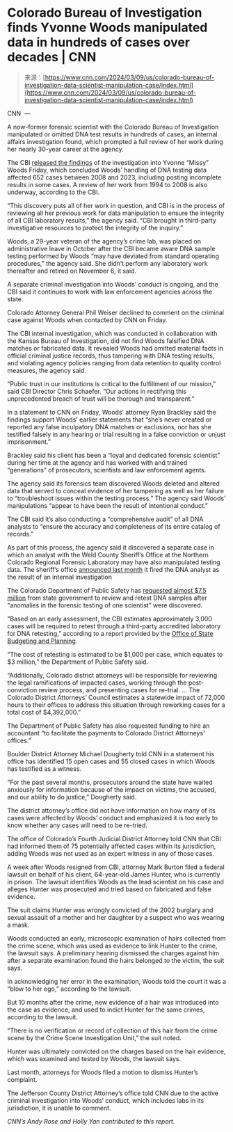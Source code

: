<!--yml
category: 未分类
date: 2024-05-27 14:50:01
-->

# Colorado Bureau of Investigation finds Yvonne Woods manipulated data in hundreds of cases over decades | CNN

> 来源：[https://www.cnn.com/2024/03/09/us/colorado-bureau-of-investigation-data-scientist-manipulation-case/index.html](https://www.cnn.com/2024/03/09/us/colorado-bureau-of-investigation-data-scientist-manipulation-case/index.html)

CNN  — 

A now-former forensic scientist with the Colorado Bureau of Investigation manipulated or omitted DNA test results in hundreds of cases, an internal affairs investigation found, which prompted a full review of her work during her nearly 30-year career at the agency.

The CBI [released the findings](https://cbi.colorado.gov/news-article/colorado-bureau-of-investigation-releases-findings-from-internal-affairs-probe-into) of the investigation into Yvonne “Missy” Woods Friday, which concluded Woods’ handling of DNA testing data affected 652 cases between 2008 and 2023, including posting incomplete results in some cases. A review of her work from 1994 to 2008 is also underway, according to the CBI.

“This discovery puts all of her work in question, and CBI is in the process of reviewing all her previous work for data manipulation to ensure the integrity of all CBI laboratory results,” the agency said. “CBI brought in third-party investigative resources to protect the integrity of the inquiry.”

Woods, a 29-year veteran of the agency’s crime lab, was placed on administrative leave in October after the CBI became aware DNA sample testing performed by Woods “may have deviated from standard operating procedures,” the agency said. She didn’t perform any laboratory work thereafter and retired on November 6, it said.

A separate criminal investigation into Woods’ conduct is ongoing, and the CBI said it continues to work with law enforcement agencies across the state.

Colorado Attorney General Phil Weiser declined to comment on the criminal case against Woods when contacted by CNN on Friday.

The CBI internal investigation, which was conducted in collaboration with the Kansas Bureau of Investigation, did not find Woods falsified DNA matches or fabricated data. It revealed Woods had omitted material facts in official criminal justice records, thus tampering with DNA testing results, and violating agency policies ranging from data retention to quality control measures, the agency said.

“Public trust in our institutions is critical to the fulfillment of our mission,” said CBI Director Chris Schaefer. “Our actions in rectifying this unprecedented breach of trust will be thorough and transparent.”

In a statement to CNN on Friday, Woods’ attorney Ryan Brackley said the findings support Woods’ earlier statements that “she’s never created or reported any false inculpatory DNA matches or exclusions, nor has she testified falsely in any hearing or trial resulting in a false conviction or unjust imprisonment.”

Brackley said his client has been a “loyal and dedicated forensic scientist” during her time at the agency and has worked with and trained “generations” of prosecutors, scientists and law enforcement agents.

The agency said its forensics team discovered Woods deleted and altered data that served to conceal evidence of her tampering as well as her failure to “troubleshoot issues within the testing process.” The agency said Woods’ manipulations “appear to have been the result of intentional conduct.”

The CBI said it’s also conducting a “comprehensive audit” of all DNA analysts to “ensure the accuracy and completeness of its entire catalog of records.”

As part of this process, the agency said it discovered a separate case in which an analyst with the Weld County Sheriff’s Office at the Northern Colorado Regional Forensic Laboratory may have also manipulated testing data. The sheriff’s office [announced last month](https://www.weldsheriff.com/News/2024-News/Weld-County-Sheriffs-Office-DNA-Analyst-terminated) it fired the DNA analyst as the result of an internal investigation

The Colorado Department of Public Safety has [requested almost $7.5 million](https://www.documentcloud.org/documents/24474625-state-agency-requests-almost-75-million-to-review-and-retest-dna-samples) from state government to review and retest DNA samples after “anomalies in the forensic testing of one scientist” were discovered.

“Based on an early assessment, the CBI estimates approximately 3,000 cases will be required to retest through a third-party accredited laboratory for DNA retesting,” according to a report provided by the [Office of State Budgeting and Planning](https://www.colorado.gov/governor/Office-State-Planning-Budgeting).

“The cost of retesting is estimated to be $1,000 per case, which equates to $3 million,” the Department of Public Safety said.

“Additionally, Colorado district attorneys will be responsible for reviewing the legal ramifications of impacted cases, working through the post-conviction review process, and presenting cases for re-trial. … The Colorado District Attorneys’ Council estimates a statewide impact of 72,000 hours to their offices to address this situation through reworking cases for a total cost of $4,392,000.”

The Department of Public Safety has also requested funding to hire an accountant “to facilitate the payments to Colorado District Attorneys’ offices.”

Boulder District Attorney Michael Dougherty told CNN in a statement his office has identified 15 open cases and 55 closed cases in which Woods has testified as a witness.

“For the past several months, prosecutors around the state have waited anxiously for information because of the impact on victims, the accused, and our ability to do justice,” Dougherty said.

The district attorney’s office did not have information on how many of its cases were affected by Woods’ conduct and emphasized it is too early to know whether any cases will need to be re-tried.

The office of Colorado’s Fourth Judicial District Attorney told CNN that CBI had informed them of 75 potentially affected cases within its jurisdiction, adding Woods was not used as an expert witness in any of those cases.

A week after Woods resigned from CBI, attorney Mark Burton filed a federal lawsuit on behalf of his client, 64-year-old James Hunter, who is currently in prison. The lawsuit identifies Woods as the lead scientist on his case and alleges Hunter was prosecuted and tried based on fabricated and false evidence.

The suit claims Hunter was wrongly convicted of the 2002 burglary and sexual assault of a mother and her daughter by a suspect who was wearing a mask.

Woods conducted an early, microscopic examination of hairs collected from the crime scene, which was used as evidence to link Hunter to the crime, the lawsuit says. A preliminary hearing dismissed the charges against him after a separate examination found the hairs belonged to the victim, the suit says.

In acknowledging her error in the examination, Woods told the court it was a “blow to her ego,” according to the lawsuit.

But 10 months after the crime, new evidence of a hair was introduced into the case as evidence, and used to indict Hunter for the same crimes, according to the lawsuit.

“There is no verification or record of collection of this hair from the crime scene by the Crime Scene Investigation Unit,” the suit noted.

Hunter was ultimately convicted on the charges based on the hair evidence, which was examined and tested by Woods, the lawsuit says.

Last month, attorneys for Woods filed a motion to dismiss Hunter’s complaint.

The Jefferson County District Attorney’s office told CNN due to the active criminal investigation into Woods’ conduct, which includes labs in its jurisdiction, it is unable to comment.

*CNN’s Andy Rose and Holly Yan contributed to this report.*